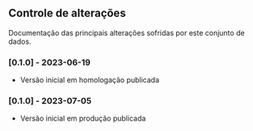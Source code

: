 ## Controle de alterações

Documentação das principais alterações sofridas por este conjunto de dados.

### [0.1.0] - 2023-06-19

- Versão inicial em homologação publicada

### [0.1.0] - 2023-07-05

- Versão inicial em produção publicada
